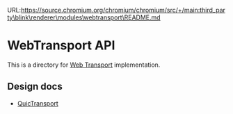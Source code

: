 URL:https://source.chromium.org/chromium/chromium/src/+/main:third_party\blink\renderer\modules\webtransport\README.md
# WebTransport API

This is a directory for [Web Transport](https://wicg.github.io/web-transport/)
implementation.

## Design docs

 - [QuicTransport](https://docs.google.com/document/d/1UgviRBnZkMUq4OKcsAJvIQFX6UCXeCbOtX_wMgwD_es/edit)
